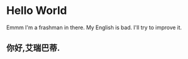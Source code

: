 # Hello World 
Emmm
I'm a frashman in there.
My English is bad.
I'll try to improve it.
## 你好,艾瑞巴蒂.
